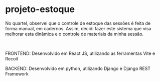 <h1>projeto-estoque</h1>
<p>No quartel, observei que o controle de estoque das sessões é feita de forma manual, em cadernos. Assim, decidi fazer este sistema que visa melhorar esta dinâmica e o controle de materiais da minha sessão.</p>
<br/>
<p>FRONTEND: Desenvolvido em React JS, utilizando as ferramentas Vite e Recoil</p>
<p>BACKEND: Desenvolvido em python, utilizando Django e Django REST Framework</p>
 
